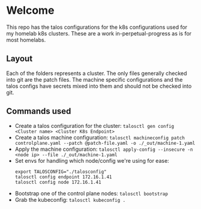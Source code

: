 # Welcome
This repo has the talos configurations for the k8s configurations used for my homelab k8s clusters.  These are a work in-perpetual-progress as is for most homelabs.

## Layout
Each of the folders represents a cluster.  The only files generally checked into git are the patch files.  The machine specific configurations and the talos configs have secrets mixed into them and should not be checked into git.

## Commands used
- Create a talos configuration for the cluster: `talosctl gen config <Cluster name> <Cluster K8s Endpoint>`
- Create a talos machine configuration: `talosctl machineconfig patch controlplane.yaml --patch @patch-file.yaml -o ./_out/machine-1.yaml`
- Apply the machine configuration: `talosctl apply-config --insecure -n <node ip> --file ./_out/machine-1.yaml`
- Set envs for handling which node/config we're using for ease:
    ```
    export TALOSCONFIG="./talosconfig"
    talosctl config endpoint 172.16.1.41
    talosctl config node 172.16.1.41
    ```
- Bootstrap one of the control plane nodes: `talosctl bootstrap`
- Grab the kubeconfig: `talosctl kubeconfig .`